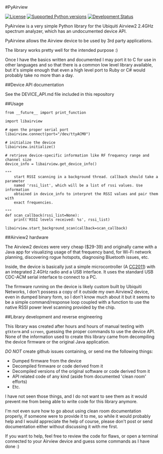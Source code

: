 #PyAirview

[![License](https://pypip.in/license/pyairview/badge.svg)](https://pypi.python.org/pypi/pyairview/)
[![Supported Python versions](https://pypip.in/py_versions/pyairview/badge.svg)](https://pypi.python.org/pypi/pyairview/)
[![Development Status](https://pypip.in/status/pyairview/badge.svg)](https://pypi.python.org/pypi/pyairview/)

PyAirview is a very simple Python library for the Ubiquiti Airview2 2.4GHz
spectrum analyzer, which has an undocumented device API.

PyAirview allows the Airview device to be used by 3rd party applications.

The library works pretty well for the intended purpose :)

Once I have the basics written and documented I may port it to C for use in other
languages and so that there is a common low level library available, but it's 
simple enough that even a high level port to Ruby or C# would probably take no 
more than a day.


##Device API documentation

See the DEVICE_API.md file included in this repository

##Usage

    from __future__ import print_function

    import libairview

    # open the proper serial port
    libairview.connect(port="/dev/ttyACM0")

    # initialize the device
    libairview.initialize()

    # retrieve device-specific information like RF frequency range and channel size
    device_info = libairview.get_device_info()

    """
        start RSSI scanning in a background thread. callback should take a parameter
        named 'rssi_list', which will be a list of rssi values. Use information
        obtained in device_info to interpret the RSSI values and pair them with
        exact frequencies.

    """
    def scan_callback(rssi_list=None):
        print('RSSI levels received: %s', rssi_list)

    libairview.start_background_scan(callback=scan_callback)

##Airview2 hardware

The Airview2 devices were very cheap ($29-39) and originally came with a Java 
app for visualizing usage of that frequency band, for Wi-Fi network planning, 
discovering rogue hotspots, diagnosing Bluetooth issues, etc.

Inside, the device is basically just a simple microcontroller (A [CC2011](http://www.ti.com/product/cc2511)) 
with an integrated 2.4GHz radio and a USB interface. It uses the standard USB 
CDC-ACM serial interface to connect to a PC.

The firmware running on the device is likely custom built by Ubiquiti Networks,
I don't possess a copy of it outside my own Airview2 device, even in dumped binary 
form, so I don't know much about it but it seems to be a simple command/response
loop coupled with a function to use the native RSSI power level scanning provided
by the chip.

##Library development and reverse engineering

This library was created after hours and hours of manual testing with `gtkterm`
and `screen`, guessing the proper commands to use the device API. None of the 
information used to create this library came from decompiling the device firmware
or the original Java application. 

*DO NOT* create github issues containing, or send me the following things:

* Dumped firmware from the device
* Decompiled firmware or code derived from it
* Decompiled versions of the original software or code derived from it
* API related code of any kind (aside from documented 'clean room' efforts)
* Etc.

I have not seen those things, and I do not want to see them as it would prevent 
me from being able to write code for this library anymore.

I'm not even sure how to go about using clean room documentation properly, if 
someone were to provide it to me, so while it would probably help and I would
appreciate the help of course, please don't post or send documentation either 
without discussing it with me first.

If you want to help, feel free to review the code for flaws, or open a terminal 
connected to your Airview device and guess some commands as I have done :)
